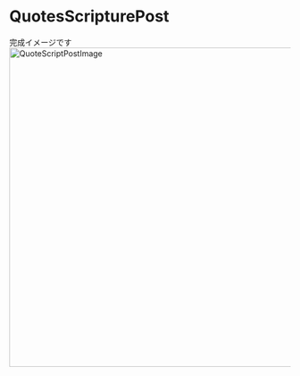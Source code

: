 # QuotesScripturePost

完成イメージです
<img width="572" alt="QuoteScriptPostImage" src="https://user-images.githubusercontent.com/46615146/76678188-1aea4e00-6619-11ea-94a0-098843470ff7.png">
